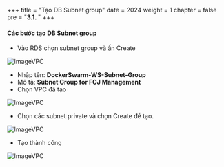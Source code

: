 +++
title = "Tạo DB Subnet group"
date = 2024
weight = 1
chapter = false
pre = "<b>3.1. </b>"
+++



#### Các bước tạo DB Subnet group

- Vào RDS chọn subnet group và ấn Create 

![ImageVPC](/images/3-RDS/1-Subnet/RDS-SG-img1.png?width=50pc)

- Nhập tên: **DockerSwarm-WS-Subnet-Group**
- Mô tả: **Subnet Group for FCJ Management**
- Chọn VPC đã tạo

![ImageVPC](/images/3-RDS/1-Subnet/RDS-SG-img2.png?width=40pc)

- Chọn các subnet private và chọn Create để tạo.

![ImageVPC](/images/3-RDS/1-Subnet/RDS-SG-img3.png?width=40pc)

- Tạo thành công

![ImageVPC](/images/3-RDS/1-Subnet/RDS-SG-img4.png?width=50pc)

